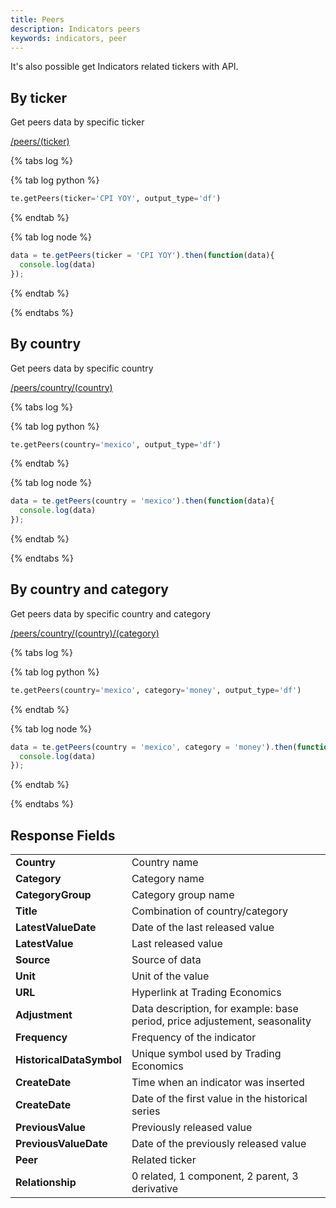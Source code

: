 ```yaml
---
title: Peers
description: Indicators peers
keywords: indicators, peer
---
```


It's also possible get Indicators related tickers with API.

## By ticker

Get peers data by specific ticker

[/peers/(ticker)](https://api.tradingeconomics.com/peers/CPI%20YOY?c=guest\:guest\&f=json)

{% tabs log %}

{% tab log python %}
```python
te.getPeers(ticker='CPI YOY', output_type='df')
```
{% endtab %}

{% tab log node %}
```javascript
data = te.getPeers(ticker = 'CPI YOY').then(function(data){
  console.log(data)       
});
```
{% endtab %}

{% endtabs %}

## By country

Get peers data by specific country

[/peers/country/(country)](https://api.tradingeconomics.com/peers/country/mexico?c=guest\:guest\&f=json)

{% tabs log %}

{% tab log python %}
```python
te.getPeers(country='mexico', output_type='df')
```
{% endtab %}

{% tab log node %}
```javascript
data = te.getPeers(country = 'mexico').then(function(data){
  console.log(data)       
});
```
{% endtab %}

{% endtabs %}

## By country and category

Get peers data by specific country and category

[/peers/country/(country)/(category)](https://api.tradingeconomics.com/peers/country/mexico/money?c=guest\:guest\&f=json)

{% tabs log %}

{% tab log python %}
```python
te.getPeers(country='mexico', category='money', output_type='df')
```
{% endtab %}

{% tab log node %}
```javascript
data = te.getPeers(country = 'mexico', category = 'money').then(function(data){
  console.log(data)       
});
```
{% endtab %}

{% endtabs %}

## Response Fields

|                          |                                                                            |
| ------------------------ | -------------------------------------------------------------------------- |
| **Country**              | Country name                                                               |
| **Category**             | Category name                                                              |
| **CategoryGroup**        | Category group name                                                        |
| **Title**                | Combination of country/category                                            |
| **LatestValueDate**      | Date of the last released value                                            |
| **LatestValue**          | Last released value                                                        |
| **Source**               | Source of data                                                             |
| **Unit**                 | Unit of the value                                                          |
| **URL**                  | Hyperlink at Trading Economics                                             |
| **Adjustment**           | Data description, for example: base period, price adjustement, seasonality |
| **Frequency**            | Frequency of the indicator                                                 |
| **HistoricalDataSymbol** | Unique symbol used by Trading Economics                                    |
| **CreateDate**           | Time when an indicator was inserted                                        |
| **CreateDate**           | Date of the first value in the historical series                           |
| **PreviousValue**        | Previously released value                                                  |
| **PreviousValueDate**    | Date of the previously released value                                      |
| **Peer**                 | Related ticker                                                             |
| **Relationship**         | 0 related, 1 component, 2 parent, 3 derivative                             |